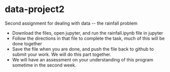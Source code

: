# data-project2
Second assignment for dealing with data -- the rainfall problem

 * Download the files, open jupyter, and run the rainfall.ipynb file in jupyter
 * Follow the directions in that file to complete the task, much of this will be done together
 * Save the file when you are done, and push the file back to github to submit your work.  We will do this part together.
 * We will have an assessment on your understanding of this program sometime in the second week.

